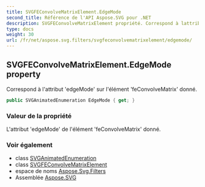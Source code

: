 ```yaml
---
title: SVGFEConvolveMatrixElement.EdgeMode
second_title: Référence de l'API Aspose.SVG pour .NET
description: SVGFEConvolveMatrixElement propriété. Correspond à lattribut edgeMode sur lélément feConvolveMatrix donné.
type: docs
weight: 30
url: /fr/net/aspose.svg.filters/svgfeconvolvematrixelement/edgemode/
---
```

## SVGFEConvolveMatrixElement.EdgeMode property

Correspond à l'attribut 'edgeMode' sur l'élément 'feConvolveMatrix' donné.

```csharp
public SVGAnimatedEnumeration EdgeMode { get; }
```

### Valeur de la propriété

L'attribut 'edgeMode' de l'élément 'feConvolveMatrix' donné.

### Voir également

* class [SVGAnimatedEnumeration](../../../aspose.svg.datatypes/svganimatedenumeration/)
* class [SVGFEConvolveMatrixElement](../)
* espace de noms [Aspose.Svg.Filters](../../svgfeconvolvematrixelement/)
* Assemblée [Aspose.SVG](../../../)


